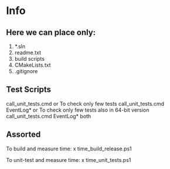 # Info

## Here we can place only:
1. *.sln
2. readme.txt
3. build scripts
4. CMakeLists.txt 
5. .gitignore

## Test Scripts
call_unit_tests.cmd
or
To check only few tests
call_unit_tests.cmd EventLog*
or
To check only few tests also in 64-bit version
call_unit_tests.cmd EventLog* both

## Assorted
To build and measure time:
x time_build_release.ps1

To unit-test and measure time:
x time_unit_tests.ps1